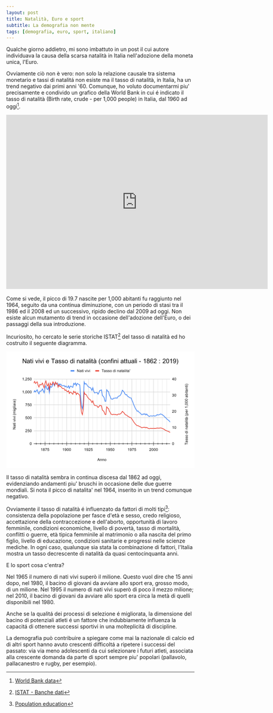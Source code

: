 ```yaml
---
layout: post
title: Natalità, Euro e sport 
subtitle: La demografia non mente
tags: [demografia, euro, sport, italiano]
---
```


Qualche giorno addietro, mi sono imbattuto in un post il cui autore individuava la causa della scarsa natalità in Italia nell'adozione della moneta unica, l'Euro.

Ovviamente ciò non è vero: non solo la relazione causale tra sistema monetario e tassi di natalitá non esiste ma il tasso di natalità, in Italia, ha un trend negativo dai primi anni '60. Comunque, ho voluto documentarmi piu' precisamente e condivido un grafico della World Bank in cui é indicato il tasso di natalità (Birth rate, crude - per 1,000 people) in Italia, dal 1960 ad oggi[^1].

<iframe src="https://data.worldbank.org/share/widget?indicators=SP.DYN.CBRT.IN&locations=IT" width='700' height='466' frameBorder='0' scrolling="no" ></iframe>


Come si vede, il picco di 19.7 nascite per 1,000 abitanti fu raggiunto nel 1964, seguito da una continua diminuzione, con un periodo di stasi tra il 1986 ed il 2008 ed un successivo, ripido declino dal 2009 ad oggi. Non esiste alcun mutamento di trend in occasione dell'adozione dell'Euro, o dei passaggi della sua introduzione.

Incuriosito, ho cercato le serie storiche ISTAT[^2] del tasso di natalità ed ho costruito il seguente diagramma.

![](/images/ita_dem_1862_2019.svg)

Il tasso di natalità sembra in continua discesa dal 1862 ad oggi, evidenziando andamenti piu' bruschi in occasione delle due guerre mondiali. Si nota il picco di natalita' nel 1964, inserito in un trend comunque negativo.

Ovviamente il tasso di natalità é influenzato da fattori di molti tipi[^3]: consistenza della popolazione per fasce d'età e sesso, credo religioso, accettazione della contraccezione e dell'aborto, opportunità di lavoro femminile, condizioni economiche, livello di povertà, tasso di mortalità, conflitti o guerre, età tipica femminile al matrimonio o alla nascita del primo figlio, livello di educazione, condizioni sanitarie e progressi nelle scienze mediche. In ogni caso, qualunque sia stata la combinazione di fattori, l'Italia mostra un tasso decrescente di natalità da quasi centocinquanta anni.

E lo sport cosa c'entra?

Nel 1965 il numero di nati vivi superò il milione. Questo vuol dire che 15 anni dopo, nel 1980, il bacino di giovani da avviare allo sport era, grosso modo, di un milione. Nel 1995 il numero di nati vivi superò di poco il mezzo milione; nel 2010, il bacino di giovani da avviare allo sport era circa la metà di quelli disponibili nel 1980.

Anche se la qualitá dei processi di selezione é migliorata, la dimensione del bacino di potenziali atleti é un fattore che indubbiamente influenza la capacitá di ottenere successi sportivi in una molteplicitá di discipline.

La demografia può contribuire a spiegare come mai la nazionale di calcio ed di altri sport hanno avuto crescenti difficoltá a ripetere i successi del passato: via via meno adolescenti da cui selezionare i futuri atleti, associata alla crescente domanda da parte di sport sempre piu' popolari (pallavolo, pallacanestro e rugby, per esempio).





[^1]: [World Bank data](https://data.worldbank.org/indicator/SP.DYN.CBRT.IN?locations=IT)
[^2]: [ISTAT - Banche dati](https://www.istat.it/it/dati-analisi-e-prodotti/banche-dati)
[^3]: [Population education](https://populationeducation.org/what-factors-affect-the-total-fertility-rate-or-tfr/)

